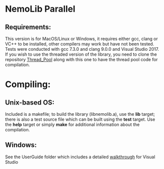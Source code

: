 # NemoLib Parallel

## Requirements:

This version is for MacOS/Linux or Windows, it requires either gcc, clang or VC++
to be installed, other compilers may work but have not been tested. Tests
were conducted with gcc 7.3.0 and clang 9.0.0 and Visual Studio 2017.
If you wish to use the threaded version of the library, you need to clone the repository
[Thread_Pool](https://github.com/nickrohde/Thread_Pool/tree/v1.0.0) along with this one to have the thread
pool code for compilation.  

# Compiling:  

## Unix-based OS:

Included is a makefile; to build the library (libnemolib.a), use the **lib** target;
there is also a test source file which can be built using the **test** target.
Use the **help** target or simply **make** for additional information about the compilation.

## Windows:

See the UserGuide folder which includes a detailed [walkthrough](https://github.com/nickrohde/NemoLib/blob/master/UserGuide/VisualStudioSetup.md) for Visual Studio

